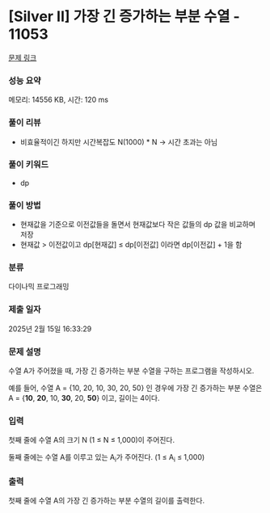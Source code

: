 # [Silver II] 가장 긴 증가하는 부분 수열 - 11053 

[문제 링크](https://www.acmicpc.net/problem/11053) 

### 성능 요약

메모리: 14556 KB, 시간: 120 ms

### 풀이 리뷰

- 비효율적이긴 하지만 시간복잡도 N(1000) * N → 시간 초과는 아님

### 풀이 키워드

- dp

### 풀이 방법

- 현재값을 기준으로 이전값들을 돌면서 현재값보다 작은 값들의 dp 값을 비교하며 저장
- 현재값 > 이전값이고 dp[현재값] ≤ dp[이전값] 이라면 dp[이전값] + 1을 함

### 분류

다이나믹 프로그래밍

### 제출 일자

2025년 2월 15일 16:33:29

### 문제 설명

<p>수열 A가 주어졌을 때, 가장 긴 증가하는 부분 수열을 구하는 프로그램을 작성하시오.</p>

<p>예를 들어, 수열 A = {10, 20, 10, 30, 20, 50} 인 경우에 가장 긴 증가하는 부분 수열은 A = {<strong>10</strong>, <strong>20</strong>, 10, <strong>30</strong>, 20, <strong>50</strong>} 이고, 길이는 4이다.</p>

### 입력 

 <p>첫째 줄에 수열 A의 크기 N (1 ≤ N ≤ 1,000)이 주어진다.</p>

<p>둘째 줄에는 수열 A를 이루고 있는 A<sub>i</sub>가 주어진다. (1 ≤ A<sub>i</sub> ≤ 1,000)</p>

### 출력 

 <p>첫째 줄에 수열 A의 가장 긴 증가하는 부분 수열의 길이를 출력한다.</p>

